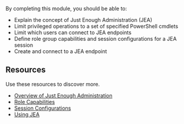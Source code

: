 By completing this module, you should be able to:

- Explain the concept of Just Enough Administration (JEA)
- Limit privileged operations to a set of specified PowerShell cmdlets
- Limit which users can connect to JEA endpoints
- Define role group capabilities and session configurations for a JEA session
- Create and connect to a JEA endpoint

## Resources

Use these resources to discover more.

- [Overview of Just Enough Administration](/powershell/scripting/learn/remoting/jea/overview?view=powershell-7.1&preserve-view=true)
- [Role Capabilities](/powershell/scripting/learn/remoting/jea/role-capabilities?view=powershell-7.1&preserve-view=true)
- [Session Configurations](/powershell/scripting/learn/remoting/jea/session-configurations?view=powershell-7.1&preserve-view=true)
- [Using JEA](/powershell/scripting/learn/remoting/jea/using-jea?view=powershell-7.1&preserve-view=true)
